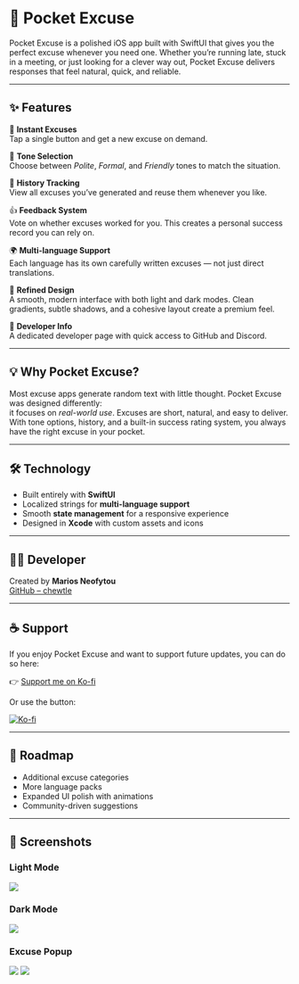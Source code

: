 # 📱 Pocket Excuse  

Pocket Excuse is a polished iOS app built with SwiftUI that gives you the perfect excuse whenever you need one. Whether you’re running late, stuck in a meeting, or just looking for a clever way out, Pocket Excuse delivers responses that feel natural, quick, and reliable.  

---

## ✨ Features  

🎲 **Instant Excuses**  
Tap a single button and get a new excuse on demand.  

📝 **Tone Selection**  
Choose between *Polite*, *Formal*, and *Friendly* tones to match the situation.  

📜 **History Tracking**  
View all excuses you’ve generated and reuse them whenever you like.  

👍 **Feedback System**  
Vote on whether excuses worked for you. This creates a personal success record you can rely on.  

🌍 **Multi-language Support**  
Each language has its own carefully written excuses — not just direct translations.  

🎨 **Refined Design**  
A smooth, modern interface with both light and dark modes. Clean gradients, subtle shadows, and a cohesive layout create a premium feel.  

👤 **Developer Info**  
A dedicated developer page with quick access to GitHub and Discord.  

---

## 💡 Why Pocket Excuse?  

Most excuse apps generate random text with little thought. Pocket Excuse was designed differently:  
it focuses on *real-world use*. Excuses are short, natural, and easy to deliver. With tone options, history, and a built-in success rating system, you always have the right excuse in your pocket.  

---

## 🛠️ Technology  

- Built entirely with **SwiftUI**  
- Localized strings for **multi-language support**  
- Smooth **state management** for a responsive experience  
- Designed in **Xcode** with custom assets and icons  

---

## 👨‍💻 Developer  

Created by **Marios Neofytou**  
[GitHub – chewtle](https://github.com/chewtle)  

---

## ☕ Support  

If you enjoy Pocket Excuse and want to support future updates, you can do so here:  

👉 [Support me on Ko-fi](https://ko-fi.com/chewtle)  

Or use the button:  

[![Ko-fi](https://ko-fi.com/img/githubbutton_sm.svg)](https://ko-fi.com/chewtle)  

---

## 🚀 Roadmap  

- Additional excuse categories  
- More language packs  
- Expanded UI polish with animations  
- Community-driven suggestions  

---

## 📸 Screenshots  

### Light Mode  
<img src="homeScreenLightMode.jpeg"/>  

### Dark Mode  
<img src="homeScreenDarkMode.jpeg"/>  

### Excuse Popup  
<img src="excuseGeneratorLightMode.jpeg"/>  
<img src="excuseGeneratorDarkMode.jpeg"/>  
